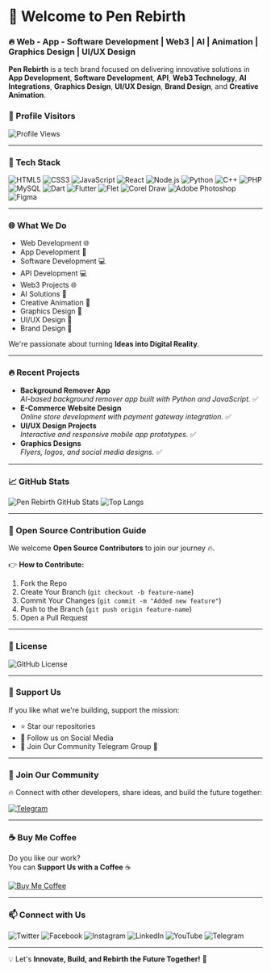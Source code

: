 # 👋 Welcome to Pen Rebirth

### 🔥 Web - App - Software Development | Web3 | AI | Animation | Graphics Design | UI/UX Design

**Pen Rebirth** is a tech brand focused on delivering innovative solutions in **App Development**, **Software Development**, **API**, **Web3 Technology**, **AI Integrations**, **Graphics Design**, **UI/UX Design**, **Brand Design**, and **Creative Animation**.

### 🎯 Profile Visitors
![Profile Views](https://komarev.com/ghpvc/?username=PenRebirth&label=Profile%20Views&color=blue&style=plastic)

---

### 💪 Tech Stack
![HTML5](https://img.shields.io/badge/HTML5-%23E34F26.svg?style=for-the-badge&logo=html5&logoColor=white)
![CSS3](https://img.shields.io/badge/CSS3-%231572B6.svg?style=for-the-badge&logo=css3&logoColor=white)
![JavaScript](https://img.shields.io/badge/JavaScript-%23F7DF1E.svg?style=for-the-badge&logo=javascript&logoColor=black)
![React](https://img.shields.io/badge/React-%2361DAFB.svg?style=for-the-badge&logo=react&logoColor=black)
![Node.js](https://img.shields.io/badge/Node.js-%23339933.svg?style=for-the-badge&logo=node.js&logoColor=white)
![Python](https://img.shields.io/badge/Python-%233776AB.svg?style=for-the-badge&logo=python&logoColor=white)
![C++](https://img.shields.io/badge/C%2B%2B-%2300599C.svg?style=for-the-badge&logo=c%2B%2B&logoColor=white)
![PHP](https://img.shields.io/badge/PHP-%23777BB4.svg?style=for-the-badge&logo=php&logoColor=white)
![MySQL](https://img.shields.io/badge/MySQL-%234479A1.svg?style=for-the-badge&logo=mysql&logoColor=white)
![Dart](https://img.shields.io/badge/Dart-%230175C2.svg?style=for-the-badge&logo=dart&logoColor=white)
![Flutter](https://img.shields.io/badge/Flutter-%2302569B.svg?style=for-the-badge&logo=flutter&logoColor=white)
![Flet](https://img.shields.io/badge/Flet-%232C3E50.svg?style=for-the-badge&logo=flet&logoColor=white)
![Corel Draw](https://img.shields.io/badge/Corel%20Draw-%2300A651.svg?style=for-the-badge&logo=coreldraw&logoColor=white)
![Adobe Photoshop](https://img.shields.io/badge/Adobe%20Photoshop-%2331A8FF.svg?style=for-the-badge&logo=adobe-photoshop&logoColor=white)
![Figma](https://img.shields.io/badge/Figma-%23F24E1E.svg?style=for-the-badge&logo=figma&logoColor=white)

---

### 🌐 What We Do
- Web Development 🌐 
- App Development 📱  
- Software Development 💻  
- API Development 💻  
- Web3 Projects 🌐  
- AI Solutions 🤖  
- Creative Animation 🎥  
- Graphics Design 🎨  
- UI/UX Design 📐  
- Brand Design 🎨

We're passionate about turning **Ideas into Digital Reality**.

---

### 🔥 Recent Projects
- **Background Remover App**  
  _AI-based background remover app built with Python and JavaScript._ ✅  
- **E-Commerce Website Design**  
  _Online store development with payment gateway integration._ ✅  
- **UI/UX Design Projects**  
  _Interactive and responsive mobile app prototypes._ ✅  
- **Graphics Designs**  
  _Flyers, logos, and social media designs._ ✅  

---

### 📈 GitHub Stats
![Pen Rebirth GitHub Stats](https://github-readme-stats.vercel.app/api?username=PenRebirth&show_icons=true&theme=radical)
![Top Langs](https://github-readme-stats.vercel.app/api/top-langs/?username=PenRebirth&layout=compact&theme=radical)

---

### 🤝 Open Source Contribution Guide
We welcome **Open Source Contributors** to join our journey 🔥.

👉 **How to Contribute:**
1. Fork the Repo  
2. Create Your Branch (`git checkout -b feature-name`)  
3. Commit Your Changes (`git commit -m "Added new feature"`)  
4. Push to the Branch (`git push origin feature-name`)  
5. Open a Pull Request  

---

### 📜 License
![GitHub License](https://img.shields.io/github/license/PenRebirth/PenRebirth?style=for-the-badge)

---

### 💪 Support Us
If you like what we're building, support the mission:

- ⭐ Star our repositories  
- 📣 Follow us on Social Media  
- 💬 Join Our Community Telegram Group 🚀  

---

### 🎯 Join Our Community
🔥 Connect with other developers, share ideas, and build the future together:

[![Telegram](https://img.shields.io/badge/Join%20Our%20Telegram-%2326A5E4.svg?style=for-the-badge&logo=telegram&logoColor=white)](https://t.me/RebirthCoreCommunity)

---

### ☕ Buy Me Coffee
Do you like our work?  
You can **Support Us with a Coffee** ☕

[![Buy Me Coffee](https://img.shields.io/badge/Buy%20Me%20Coffee-%23FFDD00.svg?style=for-the-badge&logo=buy-me-a-coffee&logoColor=black)](https://www.buymeacoffee.com/RebirthCore)

---

### 📫 Connect with Us
![Twitter](https://img.shields.io/badge/x-%231DA1F2.svg?style=for-the-badge&logo=x&logoColor=white&link=https://x.com/Pen__Rebirth)
![Facebook](https://img.shields.io/badge/Facebook-%231877F2.svg?style=for-the-badge&logo=facebook&logoColor=white&link=https://www.facebook.com/PenRebirth)
![Instagram](https://img.shields.io/badge/Instagram-%23E4405F.svg?style=for-the-badge&logo=instagram&logoColor=white&link=https://www.instagram.com/pen_rebirth_01)
![LinkedIn](https://img.shields.io/badge/LinkedIn-%230A66C2.svg?style=for-the-badge&logo=linkedin&logoColor=white&link=https://www.linkedin.com/in/penrebirth𓅆-b27647291)
![YouTube](https://img.shields.io/badge/YouTube-%23FF0000.svg?style=for-the-badge&logo=youtube&logoColor=white&link=https://www.youtube.com/@pen_rebirth)
![Telegram](https://img.shields.io/badge/Telegram-%2326A5E4.svg?style=for-the-badge&logo=telegram&logoColor=white&link=https://t.me/RebirthCoreCommunity)

---

💡 Let's **Innovate, Build, and Rebirth the Future Together!** 🚀
